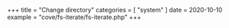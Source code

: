 +++
title = "Change directory"
categories = [ "system" ]
date = 2020-10-10
example = "cove/fs-iterate/fs-iterate.php"
+++
